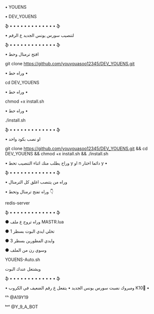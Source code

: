 • YOUENS

• DEV_YOUENS

ֆ • • • • • • • • • • • • • ֆ

• لتنصيب سورس يونس الجديد ع الرقم

ֆ • • • • • • • • • • • • • ֆ

• افتح ترمنال وحط 

git clone https://github.com/youyouasoo12345/DEV_YOUENS.git

•  وراه حط •

cd DEV_YOUENS

•  وراه حط •

chmod +x install.sh

•  وراه حط •

./install.sh

ֆ • • • • • • • • • • • • • ֆ

• او نصب بكود واحد 

git clone https://github.com/youyouasoo12345/DEV_YOUENS.git && cd DEV_YOUENS && chmod +x install.sh && ./install.sh

• وراح يطلب منك اثناء التنصيب تحط y او n دائما اختار y •

ֆ • • • • • • • • • • • • • ֆ

• وراه من يتنصب اغلق كل الترمنال  

• وراه تفتح ترمنال وتحط 👇

redis-server

ֆ • • • • • • • • • • • • • ֆ

● وراه تروح ع ملف MASTR.lua

● تخلي ايدي البوت بسطر 1

● وايدي المطورين بسطر 3

● وسوي رن من الملف
 
YOUENS-Auto.sh
 
 ويشتغل عندك البوت

ֆ • • • • • • • • • • • • • ֆ

• ومبروك نصبت سورس يونس الجديد
• يتفعل ع رقم الضعيف في الكروب K10💛 •

ᶜʰ @A19Y19

ᵇᵒᵗ @Y_9_A_BOT
